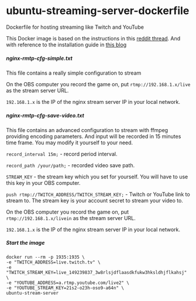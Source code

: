 # ubuntu-streaming-server-dockerfile
Dockerfile for hosting streaming like Twitch and YouTube


This Docker image is based on the instructions in this [reddit thread](https://www.reddit.com/r/Twitch/comments/42a25b/streaming_to_twitch_and_youtube_gaming/). And with reference to the installation guide in [this blog](https://blog.manhim.net/2015/01/live-streaming-using-a-computer-and-a-ubuntu-server-to-twitch-tv/)


##### nginx-rmtp-cfg-simple.txt
This file contains a really simple configuration to stream

On the OBS computer you record the game on, put `rtmp://192.168.1.x/live` as the stream server URL.

`192.168.1.x` is the IP of the nginx stream server IP in your local network.


##### nginx-rmtp-cfg-save-video.txt
This file contains an advanced configuration to stream with ffmpeg providing encoding parameters. And input will be recorded in 15 minutes time frame. You may modify it yourself to your need.

`record_interval 15m;` - record period interval.

`record_path /your/path;` - recorded video save path.

`STREAM_KEY` - the stream key which you set for yourself. You will have to use this key in your OBS computer.

`push rtmp://TWITCH_ADDRESS/TWITCH_STREAM_KEY;` - Twitch or YouTube link to stream to. The stream key is your account secret to stream your video to.

On the OBS computer you record the game on, put `rtmp://192.168.1.x/livein` as the stream server URL.

`192.168.1.x` is the IP of the nginx stream server IP in your local network.


##### Start the image
```
docker run --rm -p 1935:1935 \
-e "TWITCH_ADDRESS=live.twitch.tv" \
-e "TWITCH_STREAM_KEY=live_149239837_3w8rlsjdflaasdkfukw3hksldhjflkahsj" \
-e "YOUTUBE_ADDRESS=a.rtmp.youtube.com/live2" \
-e "YOUTUBE_STREAM_KEY=21s2-o23h-oso9-a64n" \
ubuntu-stream-server
```
